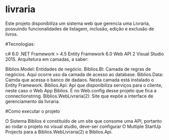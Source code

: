 # livraria

Este projeto disponibiliza um sistema web que gerencia uma Livraria, possuindo funcionalidades de listagem, inclusão,
edição e exclusão de livros.

#Tecnologias:

c# 6.0
.NET Framework > 4.5
Entity Framework 6.0
Web API 2
Visual Studio 2015.
Arquitetura em camadas, a saber:

Biblios.Model: Entidades de negócio.
Biblios.Bl: Camada de regras de negócios. Aqui ocorre uso da camada de acesso ao database.
Biblios.Data: Camda que acessa o banco de dadaos. Nesta camada está instalado o Entity Framework.
Biblios.Api: Api que disponibiliza serviços para o cliente, neste caso o Web App Biblios. É no Web.config desse projeto que fica
a connectionstring.
Biblios.WebLivraria(2): Site que expõe a interface de gerenciamento da livraria.


#Como executar o projeto
 
 O Sistema Biblios é constituído de um site que consome uma API, portanto ao rodar o projeto no visual studio, deve-ser configurar
 O Multiple StartUp Projects para a Biblios.WebLivraria(2) e Biblios.Api. 

